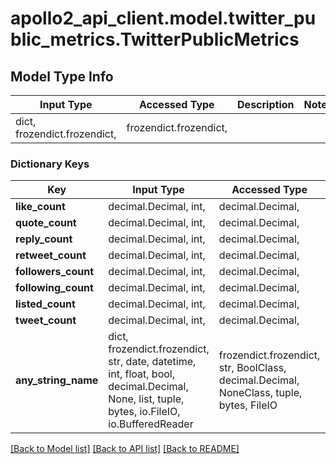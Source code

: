 # apollo2_api_client.model.twitter_public_metrics.TwitterPublicMetrics

## Model Type Info
Input Type | Accessed Type | Description | Notes
------------ | ------------- | ------------- | -------------
dict, frozendict.frozendict,  | frozendict.frozendict,  |  | 

### Dictionary Keys
Key | Input Type | Accessed Type | Description | Notes
------------ | ------------- | ------------- | ------------- | -------------
**like_count** | decimal.Decimal, int,  | decimal.Decimal,  |  | [optional] 
**quote_count** | decimal.Decimal, int,  | decimal.Decimal,  |  | [optional] 
**reply_count** | decimal.Decimal, int,  | decimal.Decimal,  |  | [optional] 
**retweet_count** | decimal.Decimal, int,  | decimal.Decimal,  |  | [optional] 
**followers_count** | decimal.Decimal, int,  | decimal.Decimal,  |  | [optional] 
**following_count** | decimal.Decimal, int,  | decimal.Decimal,  |  | [optional] 
**listed_count** | decimal.Decimal, int,  | decimal.Decimal,  |  | [optional] 
**tweet_count** | decimal.Decimal, int,  | decimal.Decimal,  |  | [optional] 
**any_string_name** | dict, frozendict.frozendict, str, date, datetime, int, float, bool, decimal.Decimal, None, list, tuple, bytes, io.FileIO, io.BufferedReader | frozendict.frozendict, str, BoolClass, decimal.Decimal, NoneClass, tuple, bytes, FileIO | any string name can be used but the value must be the correct type | [optional]

[[Back to Model list]](../../README.md#documentation-for-models) [[Back to API list]](../../README.md#documentation-for-api-endpoints) [[Back to README]](../../README.md)

